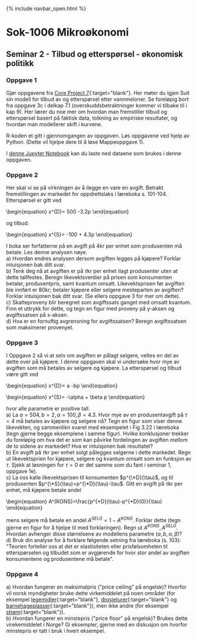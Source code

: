 {% include navbar_open.html %}
# Sok-1006 Mikroøkonomi   

## Seminar 2 - Tilbud og etterspørsel - økonomisk politikk   

   

### Oppgave 1   

Gjør oppgavene fra [Core Project 7](https://www.core-econ.org/doing-economics/book/text/07-01.html#introduction){:target="blank"}. Her møter du igjen Suit sin modell for tilbud av og etterspørsel etter vannmeloner. Se foreløpig bort fra oppgave 3c i delkap 7.1 (overskuddsbetraktninger kommer vi tilbake til i kap 9). Her lærer du noe mer om hvordan man fremstiller tilbud og etterspørsel basert på faktisk data, tolkning av empiriske resultater, og hvordan man modellerer skift i kurvene.       

R-koden et gitt i gjennomgangen av oppgaven. Løs oppgavene ved hjelp av Python. (Dette vil hjelpe dere til å løse Mappeoppgave 1).  

I  <a href="https://github.com/uit-sok-1006-v22/uit-sok-1006-v22.github.io/blob/main/seminarer/Sem_2_oppgave_1_studenter.ipynb" target="_self"> denne Jupyter Notebook</a> kan du laste ned dataene som brukes i denne oppgaven.    

### Oppgave 2   

Her skal vi se på virkningen av å ilegge en vare en avgift. Betrakt fremstillingen av markedet for oppdrettslaks i læreboka s. 101-104. Etterspørsel er gitt ved


\begin{equation}
   x^{D}= 500 -3.2p
\end{equation}

og tilbud:


\begin{equation}
   x^{S}= -100 + 4.3p
\end{equation}

I boka ser forfatterne på en avgift på 4kr per enhet som produsenten må betale. Les denne analysen nøye.  
a) Hvordan endres analysen dersom avgiften legges på kjøpere? Forklar intuisjonen bak ditt svar.   
b) Tenk deg nå at avgiften er på $\tau$kr per enhet ilagt produsenter uten at dette tallfestes. Beregn likevektsverdier på prisen som konsumenten betaler, produsentpris, samt kvantum omsatt. Likevektsprisen før avgiften ble innført er 80kr; betaler kjøpere eller selgere mesteparten av avgiften? Forklar intuisjonen bak ditt svar. (Se ellers oppgave 3 for mer om dette).    
c) Skatteproveny blir beregnet som avgiftssats ganget med omsatt kvantum. Finn et uttrykk for dette, og tegn en figur med proveny på y-aksen og avgiftssatsen på x-aksen.   
d) Hva er en fornuftig avgrensning for avgiftssatsen? Beregn avgiftssatsen som maksimerer provenyet.


### Oppgave 3   

I Oppgave 2 så vi at selv om avgiften er pålagt selgere, veltes en del av dette over på kjøpere. I denne oppgaven skal vi undersøke hvor mye av avgiften som må betales av selgere og kjøpere. La etterspørsel og tilbud være gitt ved


\begin{equation}
   x^{D}= a -bp
\end{equation}



\begin{equation}
   x^{S}= -\alpha + \beta p
\end{equation}

hvor alle parametre er positive tall.   
a) La $a=504, b=2, \alpha=100, \beta=4.3$. Hvor mye av en produsentavgift på $\tau=4$ må betales av kjøpere og selgere nå? Tegn en figur som viser denne likevekten, og sammenlikn svaret med eksempelet i Fig 3.22 i læreboka (tegn gjerne begge eksemplene i samme figur). Hvilke konklusjoner trekker du foreløpig om hva det er som kan påvirke fordelingen av avgiften mellom de to sidene av markedet? Hva er intuisjonen bak resultatet?    
b) En avgift på $\tau$kr per enhet solgt pålegges selgerne i dette markedet. Regn ut likevektsprien for kjøpere, selgere og kvantum omsatt som en funksjon av $\tau$. Sjekk at løsningen for $\tau =0$ er det samme som du fant i seminar 1, oppgave 1e).   
c) La oss kalle likevektsprisen til konsumenten $p^{\*D}(\tau)$, og til produsenten $p^{\*S}(\tau)=p^{\*D}(\tau)-\tau$. Gitt en avgift på $\tau$kr per enhet, må kjøpere betale andel

\begin{equation}
   A^{KONS}=\frac{p^{\*D}(\tau)-p^{\*D}(0)}{\tau}
\end{equation}

mens selgere må betale en andel $A^{SELG}=1-A^{KONS}$. Forklar dette (tegn gjerne en figur for å hjelpe til med forklaringen). Regn ut $A^{KONS}, A^{SELG}$. Hvordan avhenger disse størrelsene av modellens parametre ($a,b,\alpha,\beta$)?   
d) Bruk din analyse for å forklare følgende setning fra læreboka (s. 103): "Teorien forteller oss at det er elastisiteten eller prisfølsomheten til etterspørselen og tilbudet som er avgjørende for hvor stor andel av avgiften konsumentene og produsentene må betale".



### Oppgave 4   

a) Hvordan fungerer en maksimalpris ("price ceiling" på engelsk)? Hvorfor vil norsk myndigheter bruke dette virkemiddelet på noen områder (for eksempel [legemidler](https://www.regjeringen.no/no/tema/helse-og-omsorg/legemidler/innsikt/prisregulering/id226506/){:target="blank"}, [drosjeturer](https://konkurransetilsynet.no/tema/drosje/prisregulering-og-maksimalpriser/){:target="blank"} og [barnehageplasser](https://www.regjeringen.no/no/aktuelt/200-000-smabarnsfamiliar-far-billigare-barnehage/id2884980/){:target="blank"}), men ikke andre (for eksempel [strøm](https://www.stortinget.no/no/Saker-og-publikasjoner/Sporsmal/Skriftlige-sporsmal-og-svar/Skriftlig-sporsmal/?qid=87148&utm_medium=rss&utm_source=www.stortinget.no&utm_campaign=Olje-%20og%20energiministeren%20(besvarte%20skriftlige%20sp%C3%B8rsm%C3%A5l)){:target="blank"}).   
b) Hvordan fungerer en minstepris ("price floor" på engelsk)? Brukes dette virekemiddelet i Norge? Gi eksempler, gjerne med en diskusjon om hvorfor minstepris er tatt i bruk i hvert eksempel.   









